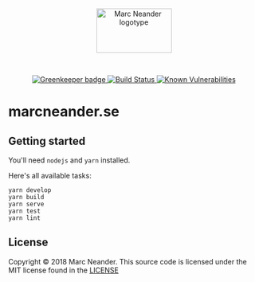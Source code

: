 <br />
<p align="center">
    <a href="https://marcneander.se">
        <img src="https://raw.githubusercontent.com/marcneander/marcneander.se/master/src/images/m-dark.png" alt="Marc Neander logotype" width="151" height="89">
    </a>
</p>
<br />
<p align="center">
    <a href="https://greenkeeper.io/">
        <img src="https://badges.greenkeeper.io/marcneander/marcneander.se.svg" alt="Greenkeeper badge">
    </a>
    <a href="https://travis-ci.com/marcneander/marcneander.se">
        <img src="https://api.travis-ci.com/marcneander/marcneander.se.svg?branch=master" alt="Build Status">
    </a>
    <a href="https://snyk.io/test/github/marcneander/marcneander.se">
        <img src="https://snyk.io/test/github/marcneander/marcneander.se/badge.svg" alt="Known Vulnerabilities">
    </a>
</p>

# marcneander.se

## Getting started

You'll need `nodejs` and `yarn` installed.

Here's all available tasks:
```
yarn develop
yarn build
yarn serve
yarn test
yarn lint
```

## License

Copyright © 2018 Marc Neander. This source code is licensed under the MIT
license found in the [LICENSE](https://github.com/marcneander/marcneander.se/blob/master/LICENSE)

